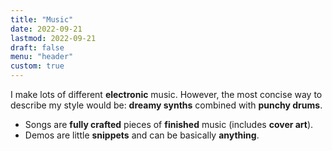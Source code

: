 ```yaml
---
title: "Music"
date: 2022-09-21
lastmod: 2022-09-21
draft: false
menu: "header"
custom: true
---
```


I make lots of different **electronic** music.
However, the most concise way to describe my style would be: **dreamy synths** combined with **punchy drums**.

- Songs are **fully crafted** pieces of **finished** music (includes **cover art**).
- Demos are little **snippets** and can be basically **anything**.
